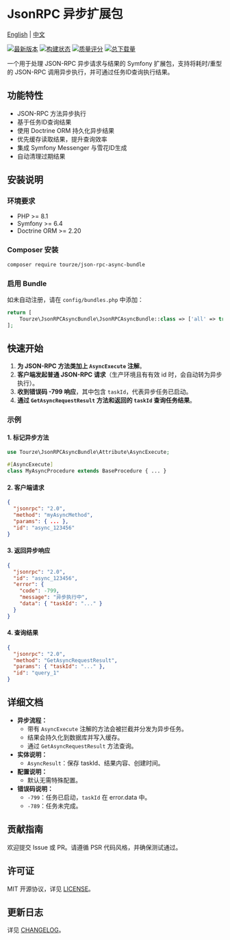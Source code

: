 # JsonRPC 异步扩展包

[English](README.md) | [中文](README.zh-CN.md)

[![最新版本](https://img.shields.io/packagist/v/tourze/json-rpc-async-bundle.svg?style=flat-square)](https://packagist.org/packages/tourze/json-rpc-async-bundle)
[![构建状态](https://img.shields.io/travis/tourze/json-rpc-async-bundle/master.svg?style=flat-square)](https://travis-ci.org/tourze/json-rpc-async-bundle)
[![质量评分](https://img.shields.io/scrutinizer/g/tourze/json-rpc-async-bundle.svg?style=flat-square)](https://scrutinizer-ci.com/g/tourze/json-rpc-async-bundle)
[![总下载量](https://img.shields.io/packagist/dt/tourze/json-rpc-async-bundle.svg?style=flat-square)](https://packagist.org/packages/tourze/json-rpc-async-bundle)

一个用于处理 JSON-RPC 异步请求与结果的 Symfony 扩展包，支持将耗时/重型的 JSON-RPC 调用异步执行，并可通过任务ID查询执行结果。

## 功能特性

- JSON-RPC 方法异步执行
- 基于任务ID查询结果
- 使用 Doctrine ORM 持久化异步结果
- 优先缓存读取结果，提升查询效率
- 集成 Symfony Messenger 与雪花ID生成
- 自动清理过期结果

## 安装说明

### 环境要求

- PHP >= 8.1
- Symfony >= 6.4
- Doctrine ORM >= 2.20

### Composer 安装

```bash
composer require tourze/json-rpc-async-bundle
```

### 启用 Bundle

如未自动注册，请在 `config/bundles.php` 中添加：

```php
return [
    Tourze\JsonRPCAsyncBundle\JsonRPCAsyncBundle::class => ['all' => true],
];
```

## 快速开始

1. **为 JSON-RPC 方法类加上 `AsyncExecute` 注解**。
2. **客户端发起普通 JSON-RPC 请求**（生产环境且有有效 id 时，会自动转为异步执行）。
3. **收到错误码 -799 响应**，其中包含 `taskId`，代表异步任务已启动。
4. **通过 `GetAsyncRequestResult` 方法和返回的 `taskId` 查询任务结果**。

### 示例

#### 1. 标记异步方法

```php
use Tourze\JsonRPCAsyncBundle\Attribute\AsyncExecute;

#[AsyncExecute]
class MyAsyncProcedure extends BaseProcedure { ... }
```

#### 2. 客户端请求

```json
{
  "jsonrpc": "2.0",
  "method": "myAsyncMethod",
  "params": { ... },
  "id": "async_123456"
}
```

#### 3. 返回异步响应

```json
{
  "jsonrpc": "2.0",
  "id": "async_123456",
  "error": {
    "code": -799,
    "message": "异步执行中",
    "data": { "taskId": "..." }
  }
}
```

#### 4. 查询结果

```json
{
  "jsonrpc": "2.0",
  "method": "GetAsyncRequestResult",
  "params": { "taskId": "..." },
  "id": "query_1"
}
```

## 详细文档

- **异步流程：**
  - 带有 `AsyncExecute` 注解的方法会被拦截并分发为异步任务。
  - 结果会持久化到数据库并写入缓存。
  - 通过 `GetAsyncRequestResult` 方法查询。
- **实体说明：**
  - `AsyncResult`：保存 taskId、结果内容、创建时间。
- **配置说明：**
  - 默认无需特殊配置。
- **错误码说明：**
  - `-799`：任务已启动，`taskId` 在 error.data 中。
  - `-789`：任务未完成。

## 贡献指南

欢迎提交 Issue 或 PR。请遵循 PSR 代码风格，并确保测试通过。

## 许可证

MIT 开源协议，详见 [LICENSE](LICENSE)。

## 更新日志

详见 [CHANGELOG](CHANGELOG.md)。
